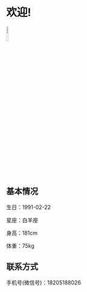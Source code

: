 # 欢迎!
<img src="https://img1.doubanio.com/view/photo/l/public/p2595083318.webp" width = "10%" />



## 基本情况
生日：1991-02-22

星座：白羊座

身高：181cm

体重：75kg

## 联系方式
手机号(微信号)：18205188026
